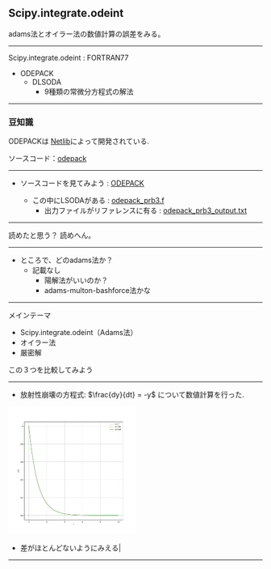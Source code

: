 ## Scipy.integrate.odeint

adams法とオイラー法の数値計算の誤差をみる。

---
Scipy.integrate.odeint : FORTRAN77

- ODEPACK
	- DLSODA
		- 9種類の常微分方程式の解法


-----

### 豆知識

ODEPACKは
[Netlib](http://www.netlib.org/master_counts2.html#odepack)によって開発されている.


ソースコード：[odepack](https://www.netlib.org/odepack/index.html)

-----

- ソースコードを見てみよう : [ODEPACK](https://people.sc.fsu.edu/~jburkardt/f77_src/odepack/odepack.html)
	
	- この中にLSODAがある : [odepack_prb3.f](https://people.sc.fsu.edu/~jburkardt/f77_src/odepack/odepack_prb3.f)
		- 出力ファイルがリファレンスに有る : 
[odepack_prb3_output.txt](https://people.sc.fsu.edu/~jburkardt/f77_src/odepack/odepack_prb3_output.txt)

-----

読めたと思う？
読めへん。


-----

- ところで、どのadams法か？
	- 記載なし
    	- 陽解法がいいのか？
		- adams-multon-bashforce法かな

-----

メインテーマ

- Scipy.integrate.odeint（Adams法）
- オイラー法
- 厳密解

この３つを比較してみよう

-----

- 放射性崩壊の方程式: $\frac{dy}{dt} = -y$ について数値計算を行った.

<img src='./resolt_cal.png' width='50%'>



- 差がほとんどないようにみえる|



-----






